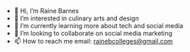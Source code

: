 - 👋 Hi, I’m Raine Barnes
- 👀 I’m interested in culinary arts and design 
- 🌱 I’m currently learning more about tech and social media 
- 💞️ I’m looking to collaborate on social media marketing 
- 📫 How to reach me email: rainebcolleges@gmail.com

<!---
raineb22/raineb22 is a ✨ special ✨ repository because its `README.md` (this file) appears on your GitHub profile.
You can click the Preview link to take a look at your changes.
--->
